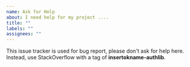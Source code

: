```yaml
---
name: Ask for Help
about: I need help for my project ....
title: ""
labels: ""
assignees: ""
---
```


This issue tracker is used for bug report, please don't ask for help here.
Instead, use StackOverflow with a tag of **insertokname-authlib**.
